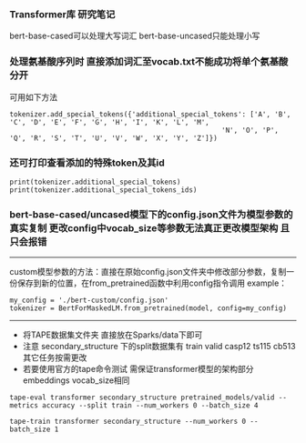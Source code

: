 ### Transformer库 研究笔记
bert-base-cased可以处理大写词汇 bert-base-uncased只能处理小写

### 处理氨基酸序列时 直接添加词汇至vocab.txt不能成功将单个氨基酸分开
可用如下方法
```
tokenizer.add_special_tokens({'additional_special_tokens': ['A', 'B', 'C', 'D', 'E', 'F', 'G', 'H', 'I', 'K', 'L', 'M', 
                                                    'N', 'O', 'P', 'Q', 'R', 'S', 'T', 'U', 'V', 'W', 'X', 'Y', 'Z']})
```
### 还可打印查看添加的特殊token及其id
```
print(tokenizer.additional_special_tokens)
print(tokenizer.additional_special_tokens_ids)
```

### bert-base-cased/uncased模型下的config.json文件为模型参数的 真实复制 更改config中vocab_size等参数无法真正更改模型架构 且只会报错
***
custom模型参数的方法：直接在原始config.json文件夹中修改部分参数，复制一份保存到新的位置，在from_pretrained函数中利用config指令调用
example：
```
my_config = './bert-custom/config.json'
tokenizer = BertForMaskedLM.from_pretrained(model, config=my_config)
```
***

- 将TAPE数据集文件夹 直接放在Sparks/data下即可
- 注意 secondary_structure 下的split数据集有 train valid casp12 ts115 cb513 其它任务按需更改
- 若要使用官方的tape命令测试 需保证transformer模型的架构部分 embeddings vocab_size相同

```
tape-eval transformer secondary_structure pretrained_models/valid --metrics accuracy --split train --num_workers 0 --batch_size 4

tape-train transformer secondary_structure --num_workers 0 --batch_size 1
```